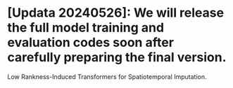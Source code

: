 # [Updata 20240526]: We will release the full model training and evaluation codes soon after carefully preparing the final version.

Low Rankness-Induced Transformers for Spatiotemporal Imputation.

